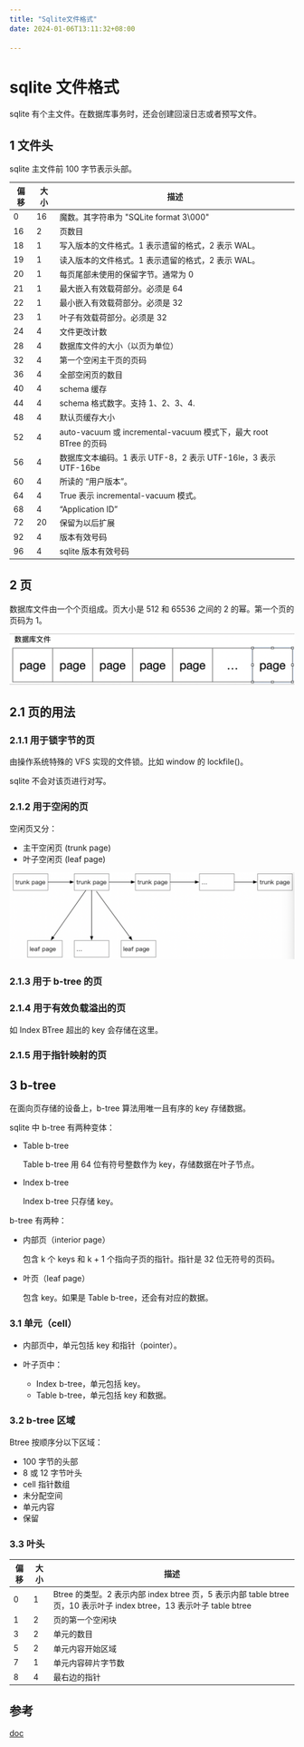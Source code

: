 ```yaml
---
title: "Sqlite文件格式"
date: 2024-01-06T13:11:32+08:00

---
```


# sqlite 文件格式

sqlite 有个主文件。在数据库事务时，还会创建回滚日志或者预写文件。

## 1 文件头

sqlite 主文件前 100 字节表示头部。

|  偏移   | 大小      |    描述   |
|  ----  | ----      | ----     | 
| 0      | 16        | 魔数。其字符串为 "SQLite format 3\000" |
| 16     | 2         | 页数目|
| 18     | 1         | 写入版本的文件格式。1 表示遗留的格式，2 表示 WAL。|
| 19     | 1         | 读入版本的文件格式。1 表示遗留的格式，2 表示 WAL。|
| 20     | 1         | 每页尾部未使用的保留字节。通常为 0 |
| 21     | 1         | 最大嵌入有效载荷部分。必须是 64 |
| 22     | 1         | 最小嵌入有效载荷部分。必须是 32 |
| 23     | 1         | 叶子有效载荷部分。必须是 32 |
| 24     | 4         | 文件更改计数 |
| 28     | 4         | 数据库文件的大小（以页为单位） |
| 32     | 4         | 第一个空闲主干页的页码 |
| 36     | 4         | 全部空闲页的数目 |
| 40     | 4         | schema 缓存 |
| 44     | 4         | schema 格式数字。支持 1、2、3、4. |
| 48     | 4         | 默认页缓存大小 |
| 52     | 4         | auto-vacuum 或 incremental-vacuum 模式下，最大 root BTree 的页码 |
| 56     | 4         | 数据库文本编码。1 表示 UTF-8，2 表示 UTF-16le，3 表示 UTF-16be |
| 60     | 4         | 所读的 “用户版本”。|
| 64     | 4         | True 表示 incremental-vacuum 模式。 |
| 68     | 4         | “Application ID” |
| 72     | 20        | 保留为以后扩展 |
| 92     | 4         | 版本有效号码 |
| 96     | 4         | sqlite 版本有效号码 |


## 2 页

数据库文件由一个个页组成。页大小是 512 和 65536 之间的 2 的幂。第一个页的页码为 1。

![](images/sqlite_page.png)


## 2.1 页的用法

### 2.1.1 用于锁字节的页

由操作系统特殊的 VFS 实现的文件锁。比如 window 的 lockfile()。

sqlite 不会对该页进行对写。

### 2.1.2 用于空闲的页

空闲页又分：

* 主干空闲页 (trunk page)
* 叶子空闲页 (leaf page)

![](images/sqlite_freelist_page.png)

### 2.1.3 用于 b-tree 的页


### 2.1.4 用于有效负载溢出的页

如 Index BTree 超出的 key 会存储在这里。

### 2.1.5 用于指针映射的页

## 3 b-tree 

在面向页存储的设备上，b-tree 算法用唯一且有序的 key 存储数据。

sqlite 中 b-tree 有两种变体：

* Table b-tree

  Table b-tree 用 64 位有符号整数作为 key，存储数据在叶子节点。

* Index b-tree

  Index b-tree 只存储 key。
  
b-tree 有两种：

* 内部页（interior page）
 
  包含 k 个 keys 和 k + 1 个指向子页的指针。指针是 32 位无符号的页码。

* 叶页（leaf page）

  包含 key。如果是 Table b-tree，还会有对应的数据。
  
 
### 3.1 单元（cell）

* 内部页中，单元包括 key 和指针（pointer）。

* 叶子页中：

  * Index b-tree，单元包括 key。
  * Table b-tree，单元包括 key 和数据。

### 3.2 b-tree 区域

Btree 按顺序分以下区域：

* 100 字节的头部
* 8 或 12 字节叶头
* cell 指针数组
* 未分配空间
* 单元内容
* 保留

### 3.3 叶头

|  偏移   | 大小      |    描述   |
|  ----  | ----      | ----     | 
| 0      | 1        | Btree 的类型。2 表示内部 index btree 页，5 表示内部 table btree 页，10 表示叶子 index btree，13 表示叶子 table btree |
| 1     | 2         | 页的第一个空闲块 |
| 3     | 2         | 单元的数目 |
| 5     | 2         | 单元内容开始区域 |
| 7     | 1         | 单元内容碎片字节数 |
| 8     | 4         | 最右边的指针 |



## 参考

[doc](https://www.sqlite.org/fileformat.html)